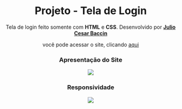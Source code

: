 <h1 align="center"> 
Projeto - Tela de Login
</h1>
 
 <p align="center">
 Tela de login feito somente com <strong>HTML</strong> e <strong>CSS</strong>. Desenvolvido por <a target="_blank" rel="external" href="https://github.com/juliobaccin/"><strong>Julio Cesar Baccin</strong></a>
 </p>

<p align="center">
 você pode acessar o site, clicando <a href="https://juliobaccin.github.io/Projeto-TelaLoginSocialMedias/">aqui</a>
</p>

<div align="center">
<h3>
 Apresentação do Site
</h3>    
<img src="https://github.com/juliobaccin/Projeto-Tela-de-Login/blob/main/Site.gif">
 <h3>
  Responsividade
 </h3> 
<img src="https://github.com/juliobaccin/Projeto-Tela-de-Login/blob/main/responsividade.gif">
</div>
